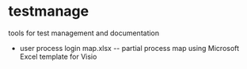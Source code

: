 # testmanage
tools for test management and documentation

* user process login map.xlsx
  -- partial process map using Microsoft Excel template for Visio
